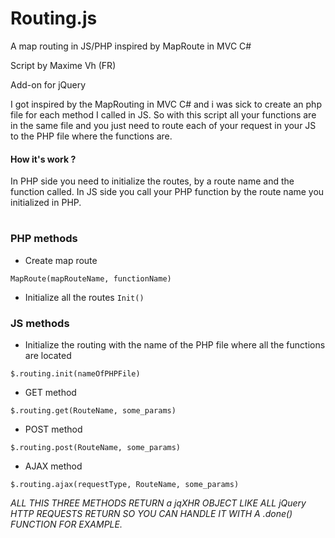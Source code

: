 # Routing.js
A map routing in JS/PHP inspired by MapRoute in MVC C#


Script by Maxime Vh (FR)

Add-on for jQuery
    
I got inspired by the MapRouting in MVC C# and i was sick to create an php file for each method I called in JS. So with this script all your functions are in the same file and you just need to route each of your request in your JS to the PHP file where the functions are.

#### How it's work ?
In PHP side you need to initialize the routes, by a route name and the function called.
In JS side you call your PHP function by the route name you initialized in PHP.
    
#
### PHP methods
- Create map route
```
MapRoute(mapRouteName, functionName)
```
- Initialize all the routes
```Init()```

### JS methods
- Initialize the routing with the name of the PHP file where all the functions are located
```
$.routing.init(nameOfPHPFile)
```
- GET method
```
$.routing.get(RouteName, some_params)
```
- POST method
```
$.routing.post(RouteName, some_params)
```
- AJAX method
```
$.routing.ajax(requestType, RouteName, some_params)
```

*ALL THIS THREE METHODS RETURN a jqXHR OBJECT LIKE ALL jQuery HTTP REQUESTS RETURN SO YOU CAN HANDLE IT WITH A .done() FUNCTION FOR EXAMPLE.*







